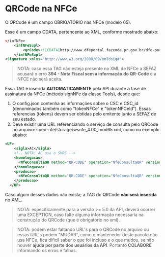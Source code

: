 # QRCode na NFCe

O QRCode é um campo OBRIGATÓRIO nas NFCe (modelo 65).

Esse é um campo CDATA, pertencente ao XML, conforme mostrado abaixo:

```xml
</infNFe>
    <infNFeSupl>
        <qrCode><![CDATA[http://www.dfeportal.fazenda.pr.gov.br/dfe-portal/rest/servico/consultaNFCe?chNFe=41170410422724000187650010000005101000010235&nVersao=100&tpAmb=2&dhEmi=323031372d30342d31325431373a31343a30372d30333a3030&vNF=1500.00&vICMS=0.00&digVal=45433541594a33337247436131674a757967656d4c337550426b493d&cIdToken=000001&cHashQRCode=7BD57045E529D6F14D97F1BAE333D35B27921441]]></qrCode>
    </infNFeSupl>
<Signature xmlns="http://www.w3.org/2000/09/xmldsig#">
```

> NOTA: caso essa TAG não esteja presente no XML de NFCe a SEFAZ acusará o erro **394 - Nota Fiscal sem a informação do QR-Code** e a NFCE não será aceita.

Essa TAG é inserida **AUTOMATICAMENTE** pela API durante a fase de assinatura da NFCe (método signNFe da classe Tools), desde que:

1. O config.json contenha as informações sobre o CSC e CSC_id (denominados também como "tokenNFCe" e "tokenNFCeId"). Essas referencias (tokens) devem ser obtidas pelo emitente junto a SEFAZ de seu estado.  
2. Deve existir uma URL referenciando o serviço de consulta pelo QRCode no arquivo: sped-nfe/storage/wsnfe_4.00_mod65.xml, como no exemplo abaixo:

```xml
<UF>
    <sigla>AC</sigla>
    <!-- NOTA: AC usa o SVRS -->
    <homologacao>
      <NfeConsultaQR method="QR-CODE" operation="NfeConsultaQR" version="100">http://hml.sefaznet.ac.gov.br/nfce/qrcode</NfeConsultaQR>
    </homologacao>
    <producao>
      <NfeConsultaQR method="QR-CODE" operation="NfeConsultaQR" version="100">http://www.sefaznet.ac.gov.br/nfce/qrcode</NfeConsultaQR>
    </producao>
  </UF>
```

Caso algum desses dados não exista; a TAG do QRCode **não será inserida** no XML.

> NOTA: especificamente para a versão >= 5.0 da API, deverá ocorrer uma EXCEPTION, caso falte alguma informação necessaria na construção do QRCode (que é obrigatório no xml). 

> NOTA: podem estar faltando URL's para o QRCode no arquivo ou essas URL's podem "MUDAR", como o mantenedor deste pacote não usa NFCe, fica dificil saber o que foi incluso e o que mudou, se não houver **ajuda por parte dos usuários da API**. Portanto **COLABORE** informando os erros e falhas.
